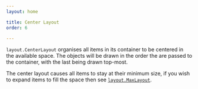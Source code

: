 ```yaml
---
layout: home

title: Center Layout
order: 6

---
```


`layout.CenterLayout` organises all items in its container to be
centered in the available space. The objects will be drawn in the order
the are passed to the container, with the last being drawn top-most.

The center layout causes all items to stay at their minimum size, if
you wish to expand items to fill the space then see
[`layout.MaxLayout`](maxlayout.html).